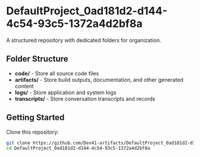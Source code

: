 # DefaultProject_0ad181d2-d144-4c54-93c5-1372a4d2bf8a
A structured repository with dedicated folders for organization.

## Folder Structure

- **code/** - Store all source code files
- **artifacts/** - Store build outputs, documentation, and other generated content
- **logs/** - Store application and system logs
- **transcripts/** - Store conversation transcripts and records

## Getting Started

Clone this repository:
```bash
git clone https://github.com/Dev41-artifacts/DefaultProject_0ad181d2-d144-4c54-93c5-1372a4d2bf8a
cd DefaultProject_0ad181d2-d144-4c54-93c5-1372a4d2bf8a
```

